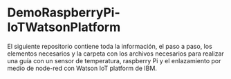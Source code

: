 # DemoRaspberryPi-IoTWatsonPlatform
El siguiente repositorio contiene toda la información, el paso a paso, los elementos necesarios y la carpeta con los archivos necesarios para realizar una guía con un sensor de temperatura, raspberry Pi y el enlazamiento por medio de node-red con Watson IoT platform de IBM.
